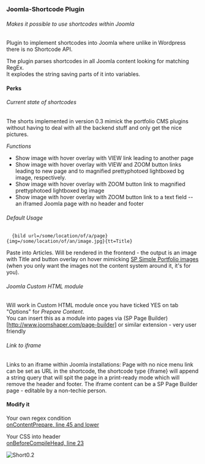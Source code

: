 ### Joomla-Shortcode Plugin
###### Makes it possible to use shortcodes within Joomla
  
Plugin to implement shortcodes into Joomla where unlike in Wordpress there is no Shortcode API.  
  
The plugin parses shortcodes in all Joomla content looking for matching RegEx.  
It explodes the string saving parts of it into variables.  

#### Perks
  
###### Current state of shortcodes
  
The shorts implemented in version 0.3 mimick the portfolio CMS plugins without having to deal with all the backend stuff and only get the nice pictures.  
  
*Functions*  
- Show image with hover overlay with VIEW link leading to another page
- Show image with hover overlay with VIEW and ZOOM button links leading to new page and to magnified prettyphotoed lightboxed bg image, respectively.
- Show image with hover overlay with ZOOM button link to magnified prettyphotoed lightboxed bg image
- Show image with hover overlay with ZOOM button link to a text field -- an iframed Joomla page with no header and footer

###### Default Usage
  
      {bild url=/some/location/of/a/page}{img=/some/location/of/an/image.jpg}{tt=Title}

Paste into Articles. Will be rendered in the frontend -  the output is an image with Title and button overlay on hover mimicking [SP Simple Portfolio images](http://demo.joomshaper.com/extensions/sp-simple-portfolio) (when you only want the images not the content system around it, it's for you).  
  
  
###### Joomla Custom HTML module  
  
Will work in Custom HTML module once you have ticked YES on tab "Options" for *Prepare Content*.  
You can insert this as a module into pages via (SP Page Builder)[http://www.joomshaper.com/page-builder] or similar extension - very user friendly  

###### Link to iframe  
  
Links to an iframe within Joomla installations: Page with no nice menu link can be set as URL in the shortcode, the shortcode type {iframe} will append a string query that will spit the page in a print-ready mode which will remove the header and footer. The iframe content can be a SP Page Builder page - editable by a non-techie person.  
  
#### Modify it  
  
Your own regex condition   
[onContentPrepare, line 45 and lower](https://github.com/mthjn/Joomla-Shortcode/blob/master/shortcode-0.3/shortcode.php)  
  
Your CSS into header  
[onBeforeCompileHead, line 23](https://github.com/mthjn/Joomla-Shortcode/blob/master/shortcode-0.3/shortcode.php)    
  
![Short0.2](http://i.giphy.com/xTiTnha7sQBSXcl4SA.gif)
